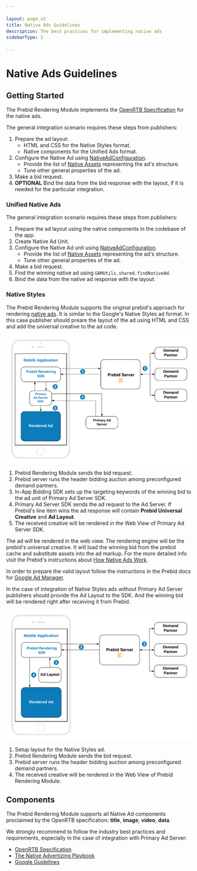```yaml
---

layout: page_v2
title: Native Ads Guidelines
description: The best practices for implementing native ads
sidebarType: 2

---
```


# Native Ads Guidelines

## Getting Started

The Prebid Rendering Module implements the [OpenRTB Specification](https://www.iab.com/wp-content/uploads/2018/03/OpenRTB-Native-Ads-Specification-Final-1.2.pdf) for the native ads.

The general integration scenario requires these steps from publishers:

1. Prepare the ad layout:
    * HTML and CSS for the Native Styles format.
    * Native components for the Unified Ads format.
1. Configure the Native Ad using [NativeAdConfiguration](rendering-native-ad-configuration.html).
    * Provide the list of [Native Assets](#components) representing the ad's structure.
    * Tune other general properties of the ad.
1. Make a bid request.
1. **OPTIONAL** Bind the data from the bid response with the layout, if it is needed for the particular integration.

### Unified Native Ads

The general integration scenario requires these steps from publishers:

1. Prepare the ad layout using the native components in the codebase of the app.
2. Create Native Ad Unit.
3. Configure the Native Ad unit using [NativeAdConfiguration](rendering-native-ad-configuration.html).
    * Provide the list of [Native Assets](#components) representing the ad's structure.
    * Tune other general properties of the ad.
4. Make a bid request.
5. Find the winning native ad using `GAMUtils.shared.findNativeAd`.
6. Bind the data from the native ad response with the layout.

### Native Styles

The Prebid Rendering Module supports the original prebid's approach for rendering [native ads](https://docs.prebid.org/prebid-mobile/pbm-api/ios/pbm-nativeadunit-ios.html). It is similar to the Google's Native Styles ad format. In this case publisher should preare the layout of the ad using HTML and CSS and add the universal creative to the ad code.

![Rendering with GAM as the Primary Ad Server](/assets/images/prebid-mobile/modules/rendering/Native-Styles-Primary-Ad-Server.png)

1. Prebid Rendering Module sends the bid request.
2. Prebid server runs the header bidding auction among preconfigured demand partners.
3. In-App Bidding SDK sets up the targeting keywords of the winning bid to the ad unit of Primary Ad Server SDK.
4. Primary Ad Server SDK sends the ad request to the Ad Server. If Prebid's line item wins the ad response will contain **Prebid Universal Creative** and **Ad Layout**.
5. The received creative will be rendered in the Web View of Primary Ad Server SDK.  

The ad will be rendered in the web view. The rendering engine will be the prebid's universal creative. It will load the winning bid from the prebid cache and substitute assets into the ad markup. For the more detailed info visit the Prebid's instructions about [How Native Ads Work](https://docs.prebid.org/dev-docs/show-native-ads.html#how-native-ads-work).

In order to prepare the valid layout follow the instructions in the Prebid docs for [Google Ad Manager](/adops/gam-native.html).

In the case of integration of Native Styles ads without Primary Ad Server publishers should provide the Ad Layout to the SDK. And the winning bid will be rendered right after receiving it from Prebid.

![Rendering with GAM as the Primary Ad Server](/assets/images/prebid-mobile/modules/rendering/Native-Styles-Prebid.png)

1. Setup layout for the Native Styles ad.
2. Prebid Rendering Module sends the bid request.
3. Prebid server runs the header bidding auction among preconfigured demand partners.
3. The received creative will be rendered in the Web View of Prebid Rendering Module.

## Components

The Prebid Rendering Module supports all Native Ad components proclaimed by the OpenRTB specification: **title**, **image**, **video**, **data**.

We strongly recommend to follow the industry best practices and requirements, especially in the case of integration with Primary Ad Server:

- [OpenRTB Specification](https://www.iab.com/wp-content/uploads/2018/03/OpenRTB-Native-Ads-Specification-Final-1.2.pdf)
- [The Native Advertizing Playbook](https://www.iab.com/wp-content/uploads/2015/06/IAB-Native-Advertising-Playbook2.pdf)
- [Google Guidelines](https://support.google.com/admanager/answer/6075370)
